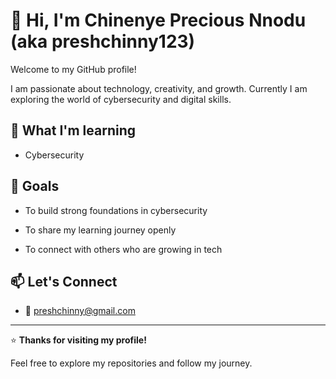 # 👋 Hi, I'm Chinenye Precious Nnodu (aka preshchinny123)



Welcome to my GitHub profile!  

I am passionate about technology, creativity, and growth.  Currently I am exploring the world of cybersecurity and digital skills.



## 🌱 What I'm learning

- Cybersecurity





## 🎯 Goals

- To build strong foundations in cybersecurity

- To share my learning journey openly

- To connect with others who are growing in tech






## 📫 Let's Connect
 

- 📧 preshchinny@gmail.com  



---



⭐ **Thanks for visiting my profile!**  

Feel free to explore my repositories and follow my journey.

